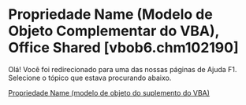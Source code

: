 
# Propriedade Name (Modelo de Objeto Complementar do VBA), Office Shared [vbob6.chm102190]

Olá! Você foi redirecionado para uma das nossas páginas de Ajuda F1. Selecione o tópico que estava procurando abaixo.

[Propriedade Name (modelo de objeto do suplemento do VBA)](http://msdn.microsoft.com/library/c393694c-f28f-acda-968c-f93defaad3c1%28Office.15%29.aspx)
